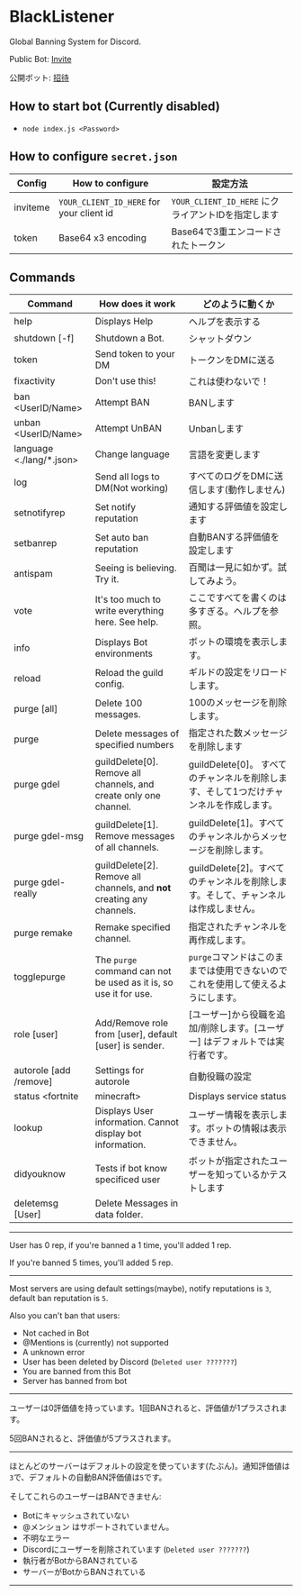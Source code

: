 # BlackListener
Global Banning System for Discord.

Public Bot: [Invite](https://asyn.cf/BlackListener)

公開ボット: [招待](https://asyn.cf/BlackListener)

## How to start bot (Currently disabled)
 - `node index.js <Password>`

## How to configure `secret.json`
| Config | How to configure | 設定方法 |
| ------ | ---------------- | -------- |
| inviteme | `YOUR_CLIENT_ID_HERE` for your client id | `YOUR_CLIENT_ID_HERE` にクライアントIDを指定します |
| token | Base64 x3 encoding  | Base64で3重エンコードされたトークン |

## Commands
| Command | How does it work | どのように動くか |
| ------- | ---------------- | ---------------- |
| help | Displays Help | ヘルプを表示する |
| shutdown \[-f\] | Shutdown a Bot. | シャットダウン |
| token | Send token to your DM | トークンをDMに送る |
| fixactivity | Don't use this! | これは使わないで！ |
| ban <UserID/Name> | Attempt BAN | BANします |
| unban <UserID/Name> | Attempt UnBAN | Unbanします |
| language <./lang/*.json> | Change language | 言語を変更します |
| log | Send all logs to DM(Not working) | すべてのログをDMに送信します(動作しません) |
| setnotifyrep | Set notify reputation | 通知する評価値を設定します |
| setbanrep | Set auto ban reputation | 自動BANする評価値を設定します |
| antispam | Seeing is believing. Try it. | 百聞は一見に如かず。試してみよう。 |
| vote <args> | It's too much to write everything here. See help. | ここですべてを書くのは多すぎる。ヘルプを参照。 |
| info | Displays Bot environments | ボットの環境を表示します。 |
| reload | Reload the guild config. | ギルドの設定をリロードします。 |
| purge [all] | Delete 100 messages. | 100のメッセージを削除します。 |
| purge <number> | Delete messages of specified numbers | 指定された数メッセージを削除します |
| purge gdel | guildDelete[0]. Remove all channels, and create only one channel. | guildDelete[0]。 すべてのチャンネルを削除します、そして1つだけチャンネルを作成します。 |
| purge gdel-msg | guildDelete[1]. Remove messages of all channels. | guildDelete[1]。すべてのチャンネルからメッセージを削除します。 |
| purge gdel-really | guildDelete[2]. Remove all channels, and **not** creating any channels. | guildDelete[2]。すべてのチャンネルを削除します。そして、チャンネルは作成しません。 |
| purge remake <Channel> | Remake specified channel. | 指定されたチャンネルを再作成します。 |
| togglepurge | The `purge` command can not be used as it is, so use it for use. | `purge`コマンドはこのままでは使用できないのでこれを使用して使えるようにします。 |
| role <Role> [user] | Add/Remove role from [user], default [user] is sender. | [ユーザー]から役職を追加/削除します。[ユーザー] はデフォルトでは実行者です。
| autorole [add <role>/remove] | Settings for autorole | 自動役職の設定 |
| status <fortnite|minecraft> | Displays service status | サービスのステータスを表示します。(権限なしで実行可能) |
| lookup <User> | Displays User information. Cannot display bot information. | ユーザー情報を表示します。ボットの情報は表示できません。 |
| didyouknow <User> | Tests if bot know specificed user | ボットが指定されたユーザーを知っているかテストします |
| deletemsg [User] | Delete Messages in data folder. |
---

User has 0 rep, if you're banned a 1 time, you'll added 1 rep.

If you're banned 5 times, you'll added 5 rep.

---

Most servers are using default settings(maybe), notify reputations is `3`, default ban reputation is `5`.

Also you can't ban that users:
 - Not cached in Bot
 - @Mentions is (currently) not supported
 - A unknown error
 - User has been deleted by Discord (`Deleted user ???????`)
 - You are banned from this Bot
 - Server has banned from bot
 
---

ユーザーは0評価値を持っています。1回BANされると、評価値が1プラスされます。

5回BANされると、評価値が5プラスされます。

---

ほとんどのサーバーはデフォルトの設定を使っています(たぶん)。通知評価値は`3`で、デフォルトの自動BAN評価値は`5`です。

そしてこれらのユーザーはBANできません:
 - Botにキャッシュされていない
 - @メンション はサポートされていません。
 - 不明なエラー
 - Discordにユーザーを削除されています (`Deleted user ???????`)
 - 執行者がBotからBANされている
 - サーバーがBotからBANされている

---

